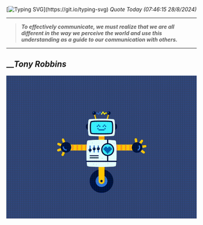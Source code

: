 [![Typing SVG](https://readme-typing-svg.herokuapp.com?font=Press+Start+2P&color=C2F784&size=35&width=900&height=100&lines=Hello+World%2C+I'm+Hung+!)](https://git.io/typing-svg) 
_Quote Today (07:46:15 28/8/2024)_
___
>**_To effectively communicate, we must realize that we are all different in the way we perceive the world and use this understanding as a guide to our communication with others._**
___

## __**_Tony Robbins_**

![RobotDance](src/assets/images/robot-dancing-dribble.gif?style=center)
